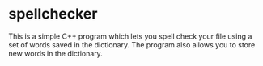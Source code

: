 # spellchecker
This is a simple C++ program which lets you spell check your file using a set of words saved in the dictionary. The program also allows you to store new words in the dictionary.
